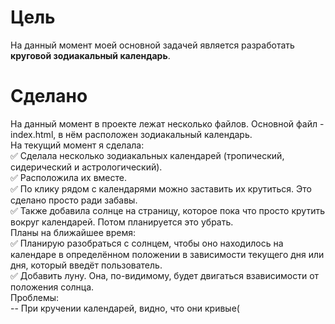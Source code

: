 # Цель
На данный момент моей основной задачей является разработать **круговой зодиакальный календарь**.
# Сделано
На данный момент в проекте лежат несколько файлов. Основной файл - index.html, в нём расположен зодиакальный календарь.  
На текущий момент я сделала:  
:white_check_mark: Сделала несколько зодиакальных календарей (тропический, сидерический и астрологический).  
:white_check_mark: Расположила их вместе.  
:white_check_mark: По клику рядом с календарями можно заставить их крутиться. Это сделано просто ради забавы.  
:white_check_mark: Также добавила солнце на страницу, которое пока что просто крутить вокруг календарей. Потом планируется это убрать.  
Планы на ближайшее время:   
:white_check_mark: Планирую разобраться с солнцем, чтобы оно находилось на календаре в определённом положении в зависимости текущего дня или дня, который введёт пользователь.  
:white_check_mark: Добавить луну. Она, по-видимому, будет двигаться взависимости от положения солнца.  
Проблемы:  
-- При кручении календарей, видно, что они кривые(  
